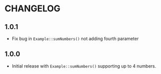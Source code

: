 CHANGELOG
=========

1.0.1
-----

 * Fix bug in `Example::sumNumbers()` not adding fourth parameter

1.0.0
-----

 * Initial release with `Example::sumNumbers()` supporting up to 4 numbers.